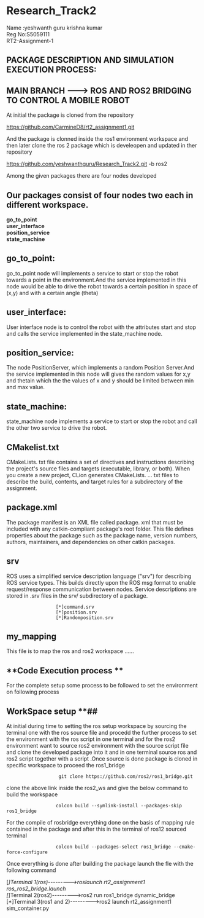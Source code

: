 
# Research_Track2
Name  :yeshwanth guru krishna kumar\
Reg No:S5059111\
RT2-Assignment-1



## PACKAGE DESCRIPTION AND SIMULATION EXECUTION PROCESS:
## MAIN BRANCH ---> ROS AND ROS2 BRIDGING TO CONTROL A MOBILE ROBOT
At initial the package is cloned from the repository 

   https://github.com/CarmineD8/rt2_assignment1.git


And the package is clonned inside the ros1 environment workspace and then later clone the ros 2 package which is develeopen and updated in ther repository

   https://github.com/yeshwanthguru/Research_Track2.git -b ros2

Among the given packages there are four nodes developed 


## Our packages consist of four nodes two each in different workspace.

**go_to_point**\
**user_interface**\
**position_service**\
**state_machine** 

## **go_to_point**:
go_to_point node  will implements a service to start or stop the robot towards a point in the environment.And the service implemented in this node would be able to drive the robot towards a certain position in space of (x,y) and with a certain angle (theta)
## **user_interface**:
User interface node is to control the robot with the attributes start and stop and calls the service implemented in the state_machine node. 
## **position_service**:
The node PositionServer, which implements a random Position Server.And the service implemented in this node will gives the random values for x,y and thetain which the the values of x and y should be limited between min and max value. 
## **state_machine**:
state_machine node implements a service to start or stop the robot and call the other two service to drive the robot.

## **CMakelist.txt**
CMakeLists. txt file contains a set of directives and instructions describing the project's source files and targets (executable, library, or both). When you create a new project, CLion generates CMakeLists. ... txt files to describe the build, contents, and target rules for a subdirectory of the assignment.

## **package.xml**  ##
The package manifest is an XML file called package. xml that must be included with any catkin-compliant package's root folder. This file defines properties about the package such as the package name, version numbers, authors, maintainers, and dependencies on other catkin packages.

## **srv** ##
ROS uses a simplified service description language ("srv") for describing ROS service types. This builds directly upon the ROS msg format to enable request/response communication between nodes. Service descriptions are stored in .srv files in the srv/ subdirectory of a package. 

                      [*]command.srv
                      [*]position.srv
                      [*]Randomposition.srv
## **my_mapping** ##
This file is to map the ros and ros2 workspace ......

## **Code Execution process ** ##

For the complete setup some process to be followed to set the environment on following process

## WorkSpace setup **##
At initial during time to setting the ros setup workspace by sourcing the terminal one with the ros source file and procedd the further process to set the environment with the ros script in one terminal and for the ros2 environment want to source ros2 environment with the source script file and clone the developed package into it and in one terminal source ros and ros2 script together with a script .Once source is done package is cloned in specific workspace to proceed the ros1_bridge

                       git clone https://github.com/ros2/ros1_bridge.git
                       
clone the above link inside the ros2_ws and give the below command to build the workspace


                      colcon build --symlink-install --packages-skip ros1_bridge  
                      
For the compile of rosbridge everything done on the basis of mapping rule contained in the package and after this in the terminal of ros12 sourced terminal 

                       
                      colcon build --packages-select ros1_bridge --cmake-force-configure
                      
                      
 Once everything is done after building the package launch the fle with the following command 
 
 
 [*]Terminal 1(ros)--------->roslaunch rt2_assignment1 ros_ros2_bridge.launch\
 [*]Terminal 2(ros2)--------->ros2 run ros1_bridge dynamic_bridge\
 [*]Terminal 3(ros1 and 2)--------->ros2 launch rt2_assignment1 sim_container.py
 
 
 
 


                      
 
 

 


    
